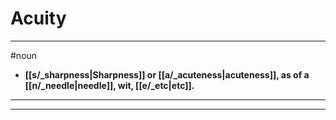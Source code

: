# Acuity
---
#noun
- **[[s/_sharpness|Sharpness]] or [[a/_acuteness|acuteness]], as of a [[n/_needle|needle]], wit, [[e/_etc|etc]].**
---
---
